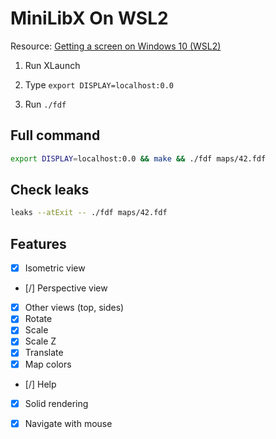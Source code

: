 # MiniLibX On WSL2

Resource: [Getting a screen on Windows 10 (WSL2)](https://harm-smits.github.io/42docs/libs/minilibx/getting_started.html#getting-a-screen-on-windows-10-wsl2)

1. Run XLaunch
2. Type `export DISPLAY=localhost:0.0`

3. Run `./fdf`

## Full command

```bash
export DISPLAY=localhost:0.0 && make && ./fdf maps/42.fdf
```

## Check leaks

```bash
leaks --atExit -- ./fdf maps/42.fdf
```

## Features

- [x] Isometric view
- [/] Perspective view
- [x] Other views (top, sides)
- [x] Rotate
- [x] Scale
- [x] Scale Z
- [x] Translate
- [x] Map colors
- [/] Help
- [x] Solid rendering
- [x] Navigate with mouse

